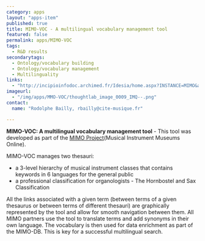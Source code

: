 ```yaml
---
category: apps
layout: "apps-item"
published: true
title: MIMO-VOC - A multilingual vocabulary management tool
featured: false
permalink: apps/MIMO-VOC
tags: 
  - R&D results
secondarytags:
  - Ontology/vocabulary building
  - Ontology/vocabulary management
  - Multilinguality
links: 
  - "http://incipioinfodoc.archimed.fr/Idesia/home.aspx?INSTANCE=MIMO&amp;THES=IFD_MIMO_CLASSIF&amp;VIEW=DEFAULT&amp;FORM=0&amp;ACTIVE=TRUE"
imageurl: 
  - "/img/apps/MMO-VOC/thoughtlab_image_0009_IMQ--.png"
contact: 
  name: "Rodolphe Bailly, rbailly@cite-musique.fr"

---
```

**MIMO-VOC: A multilingual vocabulary management tool** - This tool was developed as part of the [MIMO Project](http://www.mimo-project.eu/)(Musical Instrument Museums Online). 

MIMO-VOC manages two thesauri:
* a 3-level hierarchy of musical instrument classes that contains keywords in 6 languages for the general public
* a professional classification for organologists - The Hornbostel and Sax Classification

All the links associated with a given term (between terms of a given thesaurus or between terms of different thesauri) are graphically represented by the tool and allow for smooth navigation between them. All MIMO partners use the tool to translate terms and add synonyms in their own language. The vocabulary is then used for data enrichment as part of the MIMO-DB. This is key for a successful multilingual search.
